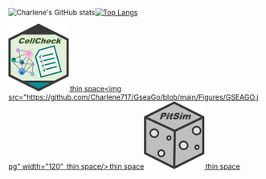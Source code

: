 

![Charlene's GitHub stats](https://github-readme-stats.vercel.app/api?username=Charlene717&show_icons=true&theme=buefy)[![Top Langs](https://github-readme-stats.vercel.app/api/top-langs/?username=Charlene717&layout=compact)](https://github.com/Charlene717/github-readme-stats)

[<img src="https://github.com/Charlene717/CellCheck/blob/main/Figures/CellCheck2.png" width="120" />&thinsp;thin space](https://github.com/Charlene717/CellCheck)[<img src="https://github.com/Charlene717/GseaGo/blob/main/Figures/GSEAGO.jpg" width="120" &thinsp;thin space/>&thinsp;thin space](https://github.com/Charlene717/GseaGo)[<img src="https://github.com/Charlene717/Mg_Pitting_Corrosion_Simulation/blob/main/Figures/PitSim.jpg" width="120" />&thinsp;thin space](https://github.com/Charlene717/Mg_Pitting_Corrosion_Simulation)


<!--
### Hi there 👋
[![Charlene's GitHub stats](https://github-readme-stats.vercel.app/api?username=Charlene717)](https://github.com/Charlene/github-readme-stats)

**Charlene717/Charlene717** is a ✨ _special_ ✨ repository because its `README.md` (this file) appears on your GitHub profile.

Here are some ideas to get you started:

- 🔭 I’m currently working on ...
- 🌱 I’m currently learning ...
- 👯 I’m looking to collaborate on ...
- 🤔 I’m looking for help with ...
- 💬 Ask me about ...
- 📫 How to reach me: ...
- 😄 Pronouns: ...
- ⚡ Fun fact: ...
-->
